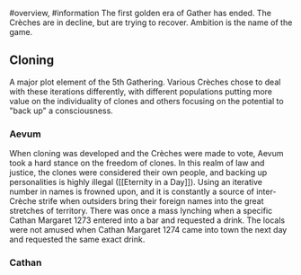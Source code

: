 #overview, #information 
The first golden era of Gather has ended. The Crèches are in decline, but are trying to recover. Ambition is the name of the game.

## Cloning

A major plot element of the 5th Gathering. Various Crèches chose to deal with these iterations differently, with different populations putting more value on the individuality of clones and others focusing on the potential to "back up" a consciousness. 

### Aevum
When cloning was developed and the Crèches were made to vote, Aevum took a hard stance on the freedom of clones. In this realm of law and justice, the clones were considered their own people, and backing up personalities is highly illegal ([[Eternity in a Day]]). Using an iterative number in names is frowned upon, and it is constantly a source of inter-Crèche strife when outsiders bring their foreign names into the great stretches of territory. There was once a mass lynching when a specific Cathan Margaret 1273 entered into a bar and requested a drink. The locals were not amused when Cathan Margaret 1274 came into town the next day and requested the same exact drink.

### Cathan